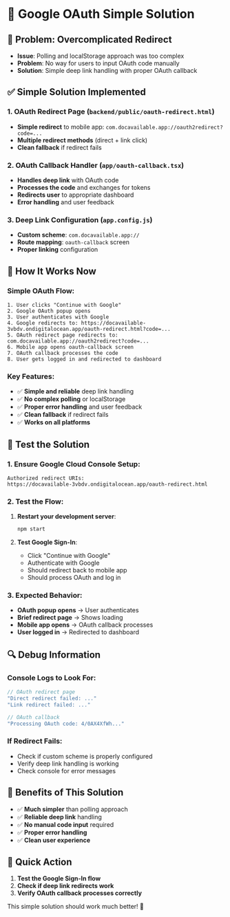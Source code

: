 # 🔧 Google OAuth Simple Solution

## 🚨 **Problem: Overcomplicated Redirect**
- **Issue**: Polling and localStorage approach was too complex
- **Problem**: No way for users to input OAuth code manually
- **Solution**: Simple deep link handling with proper OAuth callback

## ✅ **Simple Solution Implemented**

### **1. OAuth Redirect Page** (`backend/public/oauth-redirect.html`)
- **Simple redirect** to mobile app: `com.docavailable.app://oauth2redirect?code=...`
- **Multiple redirect methods** (direct + link click)
- **Clean fallback** if redirect fails

### **2. OAuth Callback Handler** (`app/oauth-callback.tsx`)
- **Handles deep link** with OAuth code
- **Processes the code** and exchanges for tokens
- **Redirects user** to appropriate dashboard
- **Error handling** and user feedback

### **3. Deep Link Configuration** (`app.config.js`)
- **Custom scheme**: `com.docavailable.app://`
- **Route mapping**: `oauth-callback` screen
- **Proper linking** configuration

## 🔄 **How It Works Now**

### **Simple OAuth Flow:**
```
1. User clicks "Continue with Google"
2. Google OAuth popup opens
3. User authenticates with Google
4. Google redirects to: https://docavailable-3vbdv.ondigitalocean.app/oauth-redirect.html?code=...
5. OAuth redirect page redirects to: com.docavailable.app://oauth2redirect?code=...
6. Mobile app opens oauth-callback screen
7. OAuth callback processes the code
8. User gets logged in and redirected to dashboard
```

### **Key Features:**
- ✅ **Simple and reliable** deep link handling
- ✅ **No complex polling** or localStorage
- ✅ **Proper error handling** and user feedback
- ✅ **Clean fallback** if redirect fails
- ✅ **Works on all platforms**

## 🧪 **Test the Solution**

### **1. Ensure Google Cloud Console Setup:**
```
Authorized redirect URIs:
https://docavailable-3vbdv.ondigitalocean.app/oauth-redirect.html
```

### **2. Test the Flow:**
1. **Restart your development server**:
   ```bash
   npm start
   ```

2. **Test Google Sign-In**:
   - Click "Continue with Google"
   - Authenticate with Google
   - Should redirect back to mobile app
   - Should process OAuth and log in

### **3. Expected Behavior:**
- **OAuth popup opens** → User authenticates
- **Brief redirect page** → Shows loading
- **Mobile app opens** → OAuth callback processes
- **User logged in** → Redirected to dashboard

## 🔍 **Debug Information**

### **Console Logs to Look For:**
```javascript
// OAuth redirect page
"Direct redirect failed: ..."
"Link redirect failed: ..."

// OAuth callback
"Processing OAuth code: 4/0AX4XfWh..."
```

### **If Redirect Fails:**
- Check if custom scheme is properly configured
- Verify deep link handling is working
- Check console for error messages

## 🎯 **Benefits of This Solution**

- ✅ **Much simpler** than polling approach
- ✅ **Reliable deep link** handling
- ✅ **No manual code input** required
- ✅ **Proper error handling**
- ✅ **Clean user experience**

## 🚀 **Quick Action**

1. **Test the Google Sign-In flow**
2. **Check if deep link redirects work**
3. **Verify OAuth callback processes correctly**

This simple solution should work much better! 🎉
